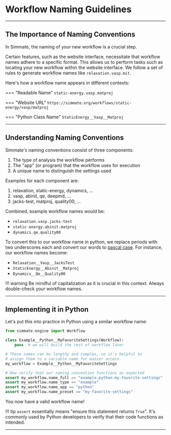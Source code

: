 # Workflow Naming Guidelines

----------------------------------------------------------------------

## The Importance of Naming Conventions
In Simmate, the naming of your new workflow is a crucial step. 

Certain features, such as the website interface, necessitate that workflow names adhere to a specific format. This allows us to perform tasks such as locating your new workflow within the website interface. We follow a set of rules to generate workflow names like `relaxation.vasp.mit`.

Here's how a workflow name appears in different contexts:

=== "Readable Name"
    ```
    static-energy.vasp.matproj
    ```

=== "Website URL"
    ```
    https://simmate.org/workflows/static-energy/vasp/matproj
    ```

=== "Python Class Name"
    ```
    StaticEnergy__Vasp__Matproj
    ```

----------------------------------------------------------------------

## Understanding Naming Conventions

Simmate's naming conventions consist of three components:

1.  The type of analysis the workflow performs
2.  The "app" (or program) that the workflow uses for execution
3.  A unique name to distinguish the settings used

Examples for each component are:

1. relaxation, static-energy, dynamics, ...
2. vasp, abinit, qe, deepmd, ...
3. jacks-test, matproj, quality00, ...

Combined, example workflow names would be:

- `relaxation.vasp.jacks-test`
- `static-energy.abinit.matproj`
- `dynamics.qe.quality00`

To convert this to our workflow name in python, we replace periods with two underscores each and convert our words to [pascal case](https://khalilstemmler.com/blogs/camel-case-snake-case-pascal-case/). For instance, our workflow names become:

- `Relaxation__Vasp__JacksTest`
- `StaticEnergy__Abinit__Matproj`
- `Dynamics__Qe__Quality00`

!!! warning
    Be mindful of capitalization as it is crucial in this context. Always double-check your workflow names.

----------------------------------------------------------------------

## Implementing it in Python

Let's put this into practice in Python using a similar workflow name:
``` python
from simmate.engine import Workflow

class Example__Python__MyFavoriteSettings(Workflow):
    pass  # we will build the rest of workflow later

# These names can be lengthy and complex, so it's helpful to
# assign them to a variable name for easier access.
my_workflow = Example__Python__MyFavoriteSettings

# Now verify that our naming convention functions as expected
assert my_workflow.name_full == "example.python.my-favorite-settings"
assert my_workflow.name_type == "example"
assert my_workflow.name_app == "python"
assert my_workflow.name_preset == "my-favorite-settings"
```

You now have a valid workflow name!

!!! tip
    `assert` essentially means "ensure this statement returns `True`". It's
    commonly used by Python developers to verify that their code functions as intended.

----------------------------------------------------------------------